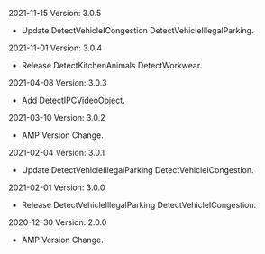 2021-11-15 Version: 3.0.5
- Update DetectVehicleICongestion DetectVehicleIllegalParking.

2021-11-01 Version: 3.0.4
- Release DetectKitchenAnimals DetectWorkwear.

2021-04-08 Version: 3.0.3
- Add DetectIPCVideoObject.

2021-03-10 Version: 3.0.2
- AMP Version Change.

2021-02-04 Version: 3.0.1
- Update DetectVehicleIllegalParking DetectVehicleICongestion.

2021-02-01 Version: 3.0.0
- Release DetectVehicleIllegalParking DetectVehicleICongestion.

2020-12-30 Version: 2.0.0
- AMP Version Change.

